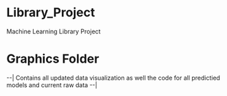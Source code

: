# Library_Project
Machine Learning Library Project
# Graphics Folder 
--| Contains all updated data visualization as well the code for all predictied models and current raw data --|  

